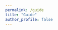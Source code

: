 ```yaml
---
permalink: /guide
title: "Guide"
author_profile: false
---
```


<script type="text/javascript">
  window.location.href = "https://github.com/GroupQuantumICT/WelcomeToQuantumICT";
</script>